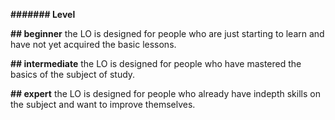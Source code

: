 **####### Level**

**## beginner** 
the LO is designed for people who are just starting to learn and have not yet acquired the basic lessons.

**## intermediate**
the LO is designed for people who have mastered the basics of the subject of study.

**## expert**
the LO is designed for people who already have indepth skills on the subject and want to improve themselves.
